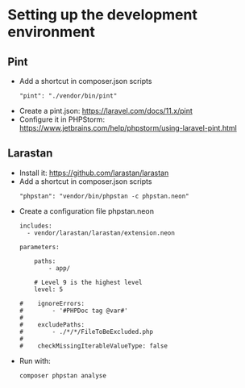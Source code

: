 # Setting up the development environment

## Pint

- Add a shortcut in composer.json scripts
    ```
    "pint": "./vendor/bin/pint"
    ```
- Create a pint.json: https://laravel.com/docs/11.x/pint
- Configure it in PHPStorm: https://www.jetbrains.com/help/phpstorm/using-laravel-pint.html

## Larastan

- Install it: https://github.com/larastan/larastan
- Add a shortcut in composer.json scripts
    ```
    "phpstan": "vendor/bin/phpstan -c phpstan.neon"
    ```
- Create a configuration file phpstan.neon
    ```neon
    includes:
      - vendor/larastan/larastan/extension.neon
    
    parameters:
    
        paths:
            - app/
    
        # Level 9 is the highest level
        level: 5
    
    #    ignoreErrors:
    #        - '#PHPDoc tag @var#'
    #
    #    excludePaths:
    #        - ./*/*/FileToBeExcluded.php
    #
    #    checkMissingIterableValueType: false
    ```
- Run with:
    ```bash
    composer phpstan analyse
    ```
